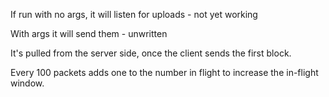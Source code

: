 If run with no args, it will listen for uploads - not yet working

With args it will send them - unwritten


It's pulled from the server side, once the client sends the first block.

Every 100 packets adds one to the number in flight to increase the in-flight window. 
